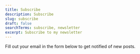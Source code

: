 ```yaml
---
title: Subscribe
description: Subscribe
slug: subscribe
draft: false
searchTerms: subscribe, newsletter
excerpt: Subscribe to my newsletter
---
```

Fill out your email in the form below to get notified of new posts.